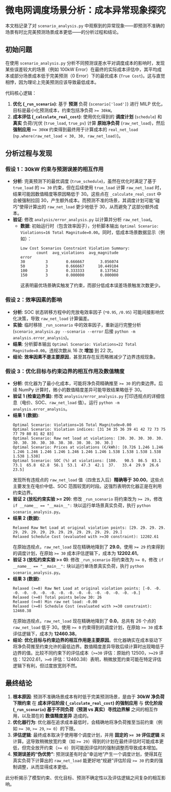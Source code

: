 # 微电网调度场景分析：成本异常现象探究

本文档记录了对 `scenario_analysis.py` 中观察到的异常现象——即预测不准确的场景有时比完美预测场景成本更低——的分析过程和结论。

## 初始问题

在使用 `scenario_analysis.py` 分析不同预测误差水平对调度成本的影响时，发现某些误差较大的场景（例如 100kW Error）在最终的实际成本评估中，其平均成本或部分场景成本低于完美预测（0 Error）下的最优成本 (`True Cost`)。这与直觉相悖，因为理论上完美预测应该导致最低成本。

代码核心逻辑：
1.  **优化 (`_run_scenario`)**: 基于 **预测** 负荷 (`scenario['load']`) 进行 MILP 优化，目标是最小化预测成本，约束包括净负荷 `>= 30kW`。
2.  **成本评估 (`_calculate_real_cost`)**: 使用优化得到的 **调度计划** (`schedule`) 和 **真实** 负荷/光伏 (`true_load`, `true_pv`) 计算 **原始净负荷** (`raw_net_load`)，然后 **强制应用** `>= 30kW` 约束得到最终用于计算成本的 `real_net_load` (`np.where(raw_net_load < 30, 30, raw_net_load)`)。

## 分析过程与发现

### 假设 1：30kW 约束与预测误差的相互作用

*   **分析**: 完美预测下的最优调度 (`true_schedule`)，虽然在优化时满足了基于 `true_load` 的 `>= 30` 约束，但在后续使用 `true_load` 计算 `raw_net_load` 时，结果可能因数值精度等原因略低于 30。这些点在 `_calculate_real_cost` 中会被强制拉回 30，产生额外成本。而预测不准的场景，其调度计划可能“碰巧”使得计算出的 `raw_net_load` 更少地低于 30，从而避免了这部分额外成本。
*   **验证**: 修改 `analysis/error_analysis.py` 以计算并分析 `raw_net_load`。
    *   **数据**: 初始运行时（包含效率因子），分析脚本输出 `Optimal Scenario: Violations=16 Total Magnitude=0.00`。同时，低成本场景数据显示（例如）：
        ```
        Low Cost Scenarios Constraint Violation Summary:
               count  avg_violations  avg_magnitude
        error
        30         3        0.666667       3.056074
        50         3        0.666667      10.449104
        100        3        0.333333       8.137562
        150        3        0.000000       0.000000
        ```
        这表明最优场景确实触发了约束，而部分低成本误差场景触发次数更少。

### 假设 2：效率因素的影响

*   **分析**: SOC 状态转移方程中的充放电效率因子 (`*0.95`, `/0.95`) 可能间接影响优化决策，导致 `raw_net_load` 计算偏差。
*   **实验**: 临时移除 `_run_scenario` 中的效率因子，重新运行完整分析 (`scenario_analysis.py --scenario --error` 后接 `python -m analysis.error_analysis`)。
*   **结果**: 分析脚本输出 `Optimal Scenario: Violations=22 Total Magnitude=0.00`。违规次数从 16 次 **增加** 到 22 次。
*   **结论**: **效率因素不是主要原因**，甚至其存在反而略微减少了边界违规现象。

### 假设 3：优化目标与约束边界的相互作用及数值精度

*   **分析**: 优化器为了最小化成本，可能将净负荷精确推至 `>= 30` 的约束边界。后续 NumPy 计算时，微小的数值精度差异可能导致结果略低于 30。
*   **验证 1 (检查边界值)**: 修改 `analysis/error_analysis.py` 打印违规点的详细信息（电价、SOC、`raw_net_load` 值）。运行 `python -m analysis.error_analysis`。
*   **结果 1 (数据)**:
    ```
    Optimal Scenario: Violations=16 Total Magnitude=0.00
    Optimal Scenario: Violation indices: [31 34 35 36 39 41 42 72 73 75 77 79 80 81 82 83]
    Optimal Scenario: Raw net load at violations: [30. 30. 30. 30. 30. 30. 30. 30. 30. 30. 30. 30. 30. 30. 30. 30.]
    Optimal Scenario: Prices at violations (€/kWh): [0.726 1.246 1.246 1.246 1.246 1.246 1.246 1.246 1.246 1.246 1.538 1.538 1.538 1.538 1.538 1.538]
    Optimal Scenario: SOC (%) at violations: [100.   90.5  86.5  83.1  73.1  65.8  62.8  56.1  53.1  47.3  42.1  37.   33.4  29.9  26.6  23.5]
    ```
    发现所有违规点的 `raw_net_load` 值（四舍五入后）**精确等于 30.00**。这些点主要发生在电价中低、SOC 范围较宽的时段。这强烈表明优化器正是在利用约束边界。
*   **验证 2 (放松约束实验 >= 29)**: 修改 `_run_scenario` 将约束改为 `>= 29`，修改 `if __name__ == "__main__":` 块以运行单场景真实负荷，执行 `python scenario_analysis.py`。
*   **结果 2 (数据)**:
    ```
    Relaxed Raw Net Load at original violation points: [29. 29. 29. 29. 29. 29. 29. 29. 29. 29. 29. 29. 29. 29. 29. 29.]
    Relaxed Schedule Cost (evaluated with >=30 constraint): 12202.61
    ```
    在原始违规点，`raw_net_load` 现在精确地降到了 **29.0**。使用 `>= 29` 约束得到的调度计划，在原始 `>= 30` 成本评估逻辑下，成本为 **12202.61**。
*   **验证 3 (放松约束实验 >= 0)**: 修改 `_run_scenario` 将约束改为 `>= 0`，修改 `if __name__ == "__main__":` 块以运行单场景真实负荷，执行 `python scenario_analysis.py`。
*   **结果 3 (数据)**:
    ```
    Relaxed (>=0) Raw Net Load at original violation points: [-0. -0. -0. -0. -0. -0. -0. -0. -0. -0. -0. -0. -0. -0. -0. -0.]
    Relaxed (>=0) Total points below 30: 26
    Relaxed (>=0) Min raw net load: -0.00
    Relaxed (>=0) Schedule Cost (evaluated with >=30 constraint): 12460.38
    ```
    在原始违规点，`raw_net_load` 现在精确地降到了 **0.0**。总共有 26 个点的 `raw_net_load` 低于 30。使用 `>= 0` 约束得到的调度计划，在原始 `>= 30` 成本评估逻辑下，成本为 **12460.38**。
*   **结论**: **优化目标与约束边界的相互作用是主要原因**。优化器确实在成本驱动下将净负荷推至约束允许的最低边界。数值精度差异导致后续计算时出现略低于边界的值。比较不同约束下的评估成本（`>=30` 评估：原始约 12500，`>=29` 评估：12202.61，`>=0` 评估：12460.38）表明，稍微放宽约束可能在特定评估逻辑下有利，但过度放宽则不然。

## 最终结论

1.  **根本原因**: 预测不准确场景成本有时低于完美预测场景，是由于 **30kW 净负荷下限约束** 在 **成本评估阶段 (`_calculate_real_cost`) 的强制应用** 与 **优化阶段 (`_run_scenario`) 基于不同负荷（预测 vs 真实）寻找边界解** 之间的相互作用，以及潜在的 **数值精度差异** 造成的。
2.  **优化器行为**: 优化器在追求成本最低时，会精确地将净负荷推至当前约束（例如 `>= 30`, `>= 29`, `>= 0`）的下限。
3.  **评估逻辑**: 最终成本取决于使用哪个调度计划，并用 **固定的 `>= 30` 评估逻辑** 来计算。这导致稍微放宽约束（如 `>= 29`）得到的计划在最终评估时可能成本更低，但完全放开约束（`>= 0`）则可能因评估时的强制调整而导致成本增加。
4.  **预测误差的“伪优势”**: 预测误差有时会“幸运地”产生一个调度计划，使得其在真实负荷下计算出的 `raw_net_load` 能更好地“规避”评估阶段 `>= 30` 约束的强制调整，从而显得成本更低。

此分析揭示了模型约束、优化目标、预测不确定性以及评估逻辑之间复杂的相互影响。
